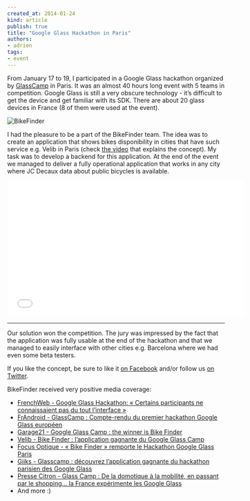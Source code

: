 ```yaml
---
created_at: 2014-01-24
kind: article
publish: true
title: "Google Glass Hackathon in Paris"
authors:
- adrien
tags:
- event
---
```


From January 17 to 19, I participated in a Google Glass hackathon organized by [GlassCamp][1] in Paris. It was an almost 40 hours long event with 5 teams in competition. Google Glass is still a very obscure technology - it’s difficult to get the device and get familiar with its SDK. There are about 20 glass devices in France (8 of them were used at the event).

![BikeFinder](/assets/images/bikefinder.png "BikeFiner")

I had the pleasure to be a part of the BikeFinder team. The idea was to create an application that shows bikes disponibility in cities that have such service e.g. Velib in Paris (check [the video][5] that explains the concept). My task was to develop a backend for this application. At the end of the event we managed to deliver a fully operational application that works in any city where JC Decaux data about public bicycles is available.

<iframe width="550" height="315" src="//www.youtube.com/embed/d99Sg-09zuc"
frameborder="0" allowfullscreen></iframe>

---

Our solution won the competition. The jury was impressed by the fact that the application was fully usable at the end of the hackathon and that we managed to easily interface with other cities e.g. Barcelona where we had even some beta testers.

If you like the concept, be sure to like it [on Facebook][3] and/or follow us [on Twitter][4].

BikeFinder received very positive media coverage:

* [FrenchWeb - Google Glass Hackathon: « Certains participants ne connaissaient pas du tout l’interface »][7]
* [FrAndroid - GlassCamp : Compte-rendu du premier hackathon Google Glass européen][6]
* [Garage21 - Google Glass Camp : the winner is Bike Finder][8]
* [Velib - Bike Finder : l’application gagnante du Google Glass Camp][9]
* [Focus Optique - « Bike Finder » remporte le Hackathon Google Glass Paris][10]
* [Giiks - Glasscamp : découvrez l’application gagnante du hackathon parisien des Google Glass][11]
* [Presse Citron - Glass Camp : De la domotique à la mobilité, en passant par le shopping... la France expérimente les Google Glass][12]
* And more :)

[1]: http://glasscamp.org/
[3]: https://www.facebook.com/BikeFinderMobi
[4]: https://twitter.com/BikeFinderMobi
[5]: https://www.youtube.com/watch?v=d99Sg-09zuc
[6]: http://www.frandroid.com/events/191126_glasscamp-compte-rendu-du-premier-hackathon-google-glass-europeen
[7]: http://frenchweb.fr/google-glass-hackathon-certains-ne-connaissaient-pas-du-tout-linterface/138969
[8]: http://garage21.org/2014/01/23/google-glass-camp-winner-bike-finder/
[9]: http://blog.velib.paris.fr/blog/2014/01/28/bike-finder-lapplication-gagnante-du-google-glass-camp/
[10]: http://www.focusoptique.tn/2014/01/bike-finder-remporte-le-hackathon-google-glass-paris/
[11]: http://www.giiks.com/application/glasscamp-application-google-glass-43810/
[12]: http://www.presse-citron.net/glass-camp-de-la-domotique-a-la-mobilite-en-passant-par-le-shopping-la-france-experimente-les-google-glass
